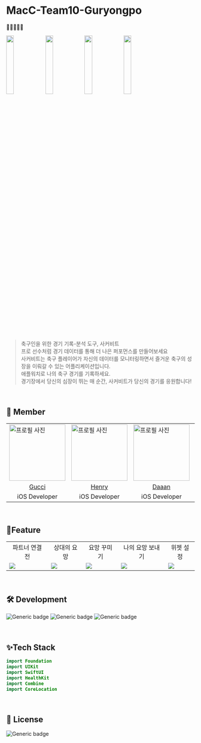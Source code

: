 # MacC-Team10-Guryongpo
🐲🐉🐲🐉🐲

<img src="https://github.com/GYURI-PARK/Algorithm/assets/93391058/72f3d767-23fe-4c73-9e01-39e10b9c7f5b" width="20%">
<img src="https://github.com/GYURI-PARK/Algorithm/assets/93391058/581860ee-f64f-4f9a-8dae-b6113a5d9b9f" width="20%">
<img src="https://github.com/GYURI-PARK/Algorithm/assets/93391058/d239ec45-f8ef-4070-9d6e-743274a0c57d" width="20%">
<img src="https://github.com/GYURI-PARK/Algorithm/assets/93391058/ecf5e336-13c4-4765-b09e-409910fb61ab" width="20%">

</br>
</br>

> 축구인을 위한 경기 기록-분석 도구, 사커비트 </br>
> 프로 선수처럼 경기 데이터를 통해 더 나은 퍼포먼스를 만들어보세요 </br>
> 사커비트는 축구 플레이어가 자신의 데이터를 모니터링하면서 즐거운 축구의 성장을 이뤄갈 수 있는 어플리케이션입니다. </br>
> 애플워치로 나의 축구 경기를 기록하세요. </br>
> 경기장에서 당신의 심장이 뛰는 매 순간, 사커비트가 당신의 경기를 응원합니다! </br>

</br>

## 🐇 Member
<table>
    <td>
      <img src="https://avatars.githubusercontent.com/Damagucci-Juice" alt="프로필 사진" style="width: 150px;">
    </td>
    <td>
      <img src="https://avatars.githubusercontent.com/Henrykim1111" alt="프로필 사진" style="width: 150px;">
    </td>
    <td>
      <img src="https://avatars.githubusercontent.com/geee3" alt="프로필 사진" style="width: 150px;">
    </td>
   <td>
      <img src="https://avatars.githubusercontent.com/yunwkgus" alt="프로필 사진" style="width: 150px;">
    </td>
  <td>
      <img src="https://avatars.githubusercontent.com/choiuyeong" alt="프로필 사진" style="width: 150px;">
    </td>
   <tr>
    <td align="center"><a href="https://github.com/Damagucci-Juice"> Gucci </a></td>
<td align="center"><a href="https://github.com/Henrykim1111"> Henry </a></td>
    <td align="center"><a href="https://github.com/geee3"> Daaan </a></td>
     <td align="center"><a href="https://github.com/yunwkgus"> Jose </a></td>
<td align="center"><a href="https://github.com/choiuyeong"> Wesley </a></td>
    </tr> 
 <tr>
<td align="center"> iOS Developer </td>
    <td align="center"> iOS Developer </a></td>
<td align="center"> iOS Developer </a></td>
    <td align="center"> UX Engineer </a></td>
    <td align="center"> UXUI Designer  </a></td>
    </tr> 
</table>

</br>

## 📱Feature

<table>
 <tr>
    <td align="center"> 파트너 연결 전 </td>
    <td align="center"> 상대의 요망 </td>
    <td align="center"> 요망 꾸미기 </td>
    <td align="center"> 나의 요망 보내기</td>
    <td align="center"> 위젯 설정 </td>
    </tr> 
<td>
<img src="https://github.com/GYURI-PARK/Algorithm/assets/93391058/e63aea77-964e-4201-b45f-d2db5bb753e0"></td>
<td>
<img src="https://github.com/GYURI-PARK/Algorithm/assets/93391058/3ba3cca3-324a-4cff-9043-a5c72672612b"></td>
<td>
<img src="https://github.com/GYURI-PARK/Algorithm/assets/93391058/4a65e766-7f09-419e-8a91-5374036fd625"></td>
<td>
<img src="https://github.com/GYURI-PARK/Algorithm/assets/93391058/6682c4e0-3835-4674-bd1b-0c0c5857dcdc"></td>
<td>
<img src="https://github.com/GYURI-PARK/Algorithm/assets/93391058/870a6293-9e33-4aeb-bcd2-33af71edf8b9"></td>
</table>

</br>

## 🛠️ Development

![Generic badge](https://img.shields.io/badge/version-1.0.0-critical.svg)
![Generic badge](https://img.shields.io/badge/iOS-16.0+-green.svg)
![Generic badge](https://img.shields.io/badge/Xcode-14.2-blue.svg)

</br>

## ✨Tech Stack

```swift
import Foundation
import UIKit
import SwiftUI
import HealthKit
import Combine
import CoreLocation

```
</br>

## 🔏 License

![Generic badge](https://img.shields.io/badge/Apache_License_2.0-yellow.svg)

